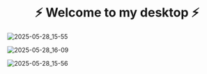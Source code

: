 <h1 align="center">⚡ Welcome to my desktop ⚡</h1>

![2025-05-28_15-55](https://github.com/user-attachments/assets/3b68dea4-12f9-4c58-984a-b25b0e96b3d5)

![2025-05-28_16-09](https://github.com/user-attachments/assets/18d4d389-d4bc-4a69-8665-469d67b6efbe)


![2025-05-28_15-56](https://github.com/user-attachments/assets/eff6e2e6-1b47-4fdd-83ab-ea5b0b2556b9)
